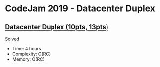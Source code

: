 # CodeJam 2019 - Datacenter Duplex

## [Datacenter Duplex (10pts, 13pts)](https://codingcompetitions.withgoogle.com/codejam/round/0000000000051707/0000000000158f1c)

Solved

* Time: 4 hours
* Complexity: O(RC)
* Memory: O(RC)
